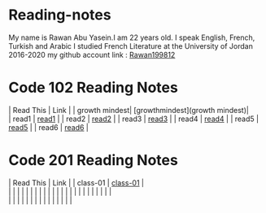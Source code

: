 # Reading-notes
My name is Rawan Abu Yasein.I am 22 years old.
I speak English, French, Turkish and Arabic
I studied French Literature at the University of Jordan 2016-2020
my github account link : [Rawan199812](http://github.com/Rawan199812)


# Code 102 Reading Notes
| Read This       |      Link                       |
|   growth mindest|  [growthmindest](growth mindest)|    
|    read1        |  [read1](read1)                 |
|    read2        |  [read2](read2)                 |
|    read3        |  [read3](read3)                 |
|    read4        |  [read4](read4)                 |
|    read5        |  [read5](read5)                 |
|    read6        |  [read6](read6)                 |

# Code 201 Reading Notes

| Read This       |      Link               |
|  class-01       |  [class-01](class-01)   |    
|                 |                         |
|                 |                         |
|                 |                         |
|                 |                         |
|                 |                         |
|                 |                         |
|                 |                         |
|                 |                         |    
|                 |                         |
|                 |                         |
|                 |                         |
|                 |                         |
|                 |                         |

